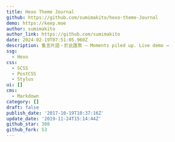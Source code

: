 ```yaml
---
title: Hexo Theme Journal
github: https://github.com/sumimakito/hexo-theme-Journal
demo: https://keep.moe
author: sumimakito
author_link: https://github.com/sumimakito
date: 2024-02-19T07:51:05.960Z
description: 隻言片語・於此匯聚 – Moments piled up. Live demo →
ssg:
  - Hexo
css:
  - SCSS
  - PostCSS
  - Stylus
ui: []
cms:
  - Markdown
category: []
draft: false
publish_date: '2017-10-19T10:37:16Z'
update_date: '2019-11-24T15:14:44Z'
github_star: 308
github_fork: 53
---
```

